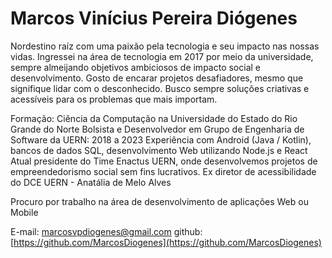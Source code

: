 # Marcos Vinícius Pereira Diógenes

Nordestino raíz com uma paixão pela tecnologia e seu impacto nas nossas vidas. Ingressei na área de tecnologia em 2017 por meio da universidade, sempre almeijando objetivos ambiciosos de impacto social e desenvolvimento. Gosto de encarar projetos desafiadores, mesmo que signifique lidar com o desconhecido. Busco sempre soluções criativas e acessíveis para os problemas que mais importam.

Formação: Ciência da Computação na Universidade do Estado do Rio Grande do Norte
Bolsista e Desenvolvedor em Grupo de Engenharia de Software da UERN: 2018 a 2023
Experiência com Android (Java / Kotlin), bancos de dados SQL, desenvolvimento Web utilizando Node.js e React
Atual presidente do Time Enactus UERN, onde desenvolvemos projetos de empreendedorismo social sem fins lucrativos.
Ex diretor de acessibilidade do DCE UERN - Anatália de Melo Alves

Procuro por trabalho na área de desenvolvimento de aplicações Web ou Mobile

E-mail: [marcosvpdiogenes@gmail.com](mailto:marcosvpdiogenes@gmail.com)
github: [https://github.com/MarcosDiogenes](https://github.com/MarcosDiogenes)
